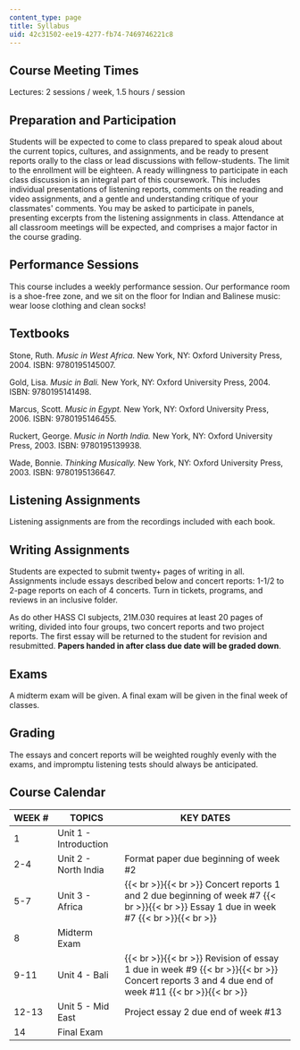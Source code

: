 ```yaml
---
content_type: page
title: Syllabus
uid: 42c31502-ee19-4277-fb74-7469746221c8
---
```


Course Meeting Times
--------------------

Lectures: 2 sessions / week, 1.5 hours / session

Preparation and Participation
-----------------------------

Students will be expected to come to class prepared to speak aloud about the current topics, cultures, and assignments, and be ready to present reports orally to the class or lead discussions with fellow-students. The limit to the enrollment will be eighteen. A ready willingness to participate in each class discussion is an integral part of this coursework. This includes individual presentations of listening reports, comments on the reading and video assignments, and a gentle and understanding critique of your classmates' comments. You may be asked to participate in panels, presenting excerpts from the listening assignments in class. Attendance at all classroom meetings will be expected, and comprises a major factor in the course grading.

Performance Sessions
--------------------

This course includes a weekly performance session. Our performance room is a shoe-free zone, and we sit on the floor for Indian and Balinese music: wear loose clothing and clean socks!

Textbooks
---------

Stone, Ruth. _Music in West Africa._ New York, NY: Oxford University Press, 2004. ISBN: 9780195145007.

Gold, Lisa. _Music in Bali._ New York, NY: Oxford University Press, 2004. ISBN: 9780195141498.

Marcus, Scott. _Music in Egypt._ New York, NY: Oxford University Press, 2006. ISBN: 9780195146455.

Ruckert, George. _Music in North India._ New York, NY: Oxford University Press, 2003. ISBN: 9780195139938.

Wade, Bonnie. _Thinking Musically._ New York, NY: Oxford University Press, 2003. ISBN: 9780195136647.

Listening Assignments
---------------------

Listening assignments are from the recordings included with each book.

Writing Assignments
-------------------

Students are expected to submit twenty+ pages of writing in all. Assignments include essays described below and concert reports: 1-1/2 to 2-page reports on each of 4 concerts. Turn in tickets, programs, and reviews in an inclusive folder.

As do other HASS CI subjects, 21M.030 requires at least 20 pages of writing, divided into four groups, two concert reports and two project reports. The first essay will be returned to the student for revision and resubmitted. **Papers handed in after class due date will be graded down**.

Exams
-----

A midterm exam will be given. A final exam will be given in the final week of classes.

Grading
-------

The essays and concert reports will be weighted roughly evenly with the exams, and impromptu listening tests should always be anticipated.

Course Calendar
---------------

| WEEK # | TOPICS | KEY DATES |
| --- | --- | --- |
| 1 | Unit 1 - Introduction |  |
| 2-4 | Unit 2 - North India | Format paper due beginning of week #2 |
| 5-7 | Unit 3 - Africa |  {{< br >}}{{< br >}} Concert reports 1 and 2 due beginning of week #7 {{< br >}}{{< br >}} Essay 1 due in week #7 {{< br >}}{{< br >}}  |
| 8 | Midterm Exam |  |
| 9-11 | Unit 4 - Bali |  {{< br >}}{{< br >}} Revision of essay 1 due in week #9 {{< br >}}{{< br >}} Concert reports 3 and 4 due end of week #11 {{< br >}}{{< br >}}  |
| 12-13 | Unit 5 - Mid East | Project essay 2 due end of week #13 |
| 14 | Final Exam |